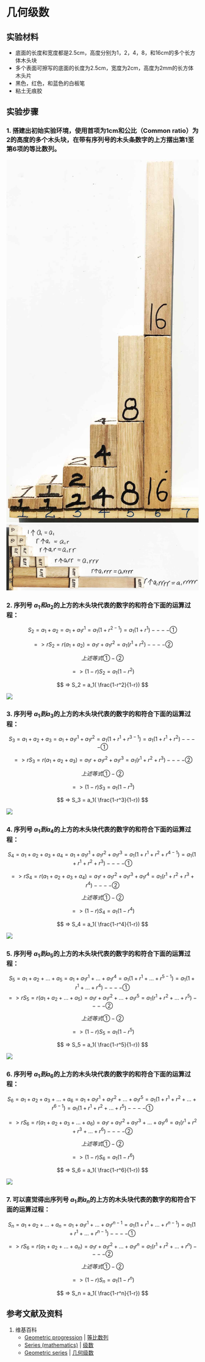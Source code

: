 # 几何级数

## 实验材料

- 底面的长度和宽度都是2.5cm，高度分别为1，2，4，8，和16cm的多个长方体木头块
- 多个表面可擦写的底面的长度为2.5cm，宽度为2cm，高度为2mm的长方体木头片
- 黑色，红色，和蓝色的白板笔
- 粘土无痕胶

## 实验步骤

### 1. 搭建出初始实验环境，使用首项为1cm和公比（Common ratio）为2的高度的多个木头块，在带有序列号的木头条数字的上方摆出第1至第6项的等比数列。
![](/images/数系/等比数列/几何级数/1a1.jpg)
![](/images/数系/等比数列/几何级数/1a2.jpg)

### 2. 序列号 $a_1和a_2$的上方的木头块代表的数字的和符合下面的运算过程：

$$ S_2 = a_1 + a_2 = a_1 + a_1r^1 = a_1(1+r^{2-1}) = a_1(1+r^1)    ----① $$

$$ => rS_2 = r(a_1 + a_2) = a_1r + a_1r^2 = a_1(r^1+r^2)        ----② $$

$$ 上述等式①-② $$

$$ => (1-r)S_2 = a_1(1-r^2) $$

$$ => S_2 = a_1( \frac{1-r^2}{1-r}) $$

![](/images/数系/等比数列/几何级数/2a1.jpg)


### 3. 序列号 $a_1到a_3$的上方的木头块代表的数字的和符合下面的运算过程：

$$ S_3 = a_1 + a_2 + a_3 = a_1 + a_1r^1 + a_1r^2 = a_1(1+r^1+r^{3-1}) = a_1(1+r^1+r^2)    ----①  $$

$$ => rS_3 = r(a_1 + a_2 + a_3) = a_1r + a_1r^2 + a_1r^3 = a_1(r^1+r^2+r^3)        ----②  $$

$$ 上述等式①-② $$

$$ => (1-r)S_3 = a_1(1-r^3) $$

$$ => S_3 = a_1( \frac{1-r^3}{1-r}) $$

![](/images/数系/等比数列/几何级数/3a1.jpg)


### 4. 序列号 $a_1到a_4$的上方的木头块代表的数字的和符合下面的运算过程：

$$ S_4 = a_1+a_2+a_3+a_4= a_1+a_1r^1+a_1r^2+a_1r^3 = a_1(1+r^1+r^2+r^{4-1}) = a_1(1+r^1+r^2+r^3)    ----①  $$

$$ => rS_4 = r(a_1+a_2+a_3+a_4) = a_1r+a_1r^2+a_1r^3+a_1r^4 = a_1(r^1+r^2+r^3+r^4)        ----②  $$

$$ 上述等式①-② $$

$$ => (1-r)S_4 = a_1(1-r^4) $$

$$ => S_4 = a_1( \frac{1-r^4}{1-r}) $$

![](/images/数系/等比数列/几何级数/4a1.jpg)

### 5. 序列号 $a_1到a_5$的上方的木头块代表的数字的和符合下面的运算过程：

$$ S_5=a_1+a_2+...+a_5=a_1+a_1r^1+...+a_1r^4=a_1(1+r^1+...+r^{5-1})=a_1(1+r^1+...+r^4)    ----①  $$
$$ => rS_5=r(a_1+a_2+...+a_5)=a_1r+a_1r^2+...+a_1r^5=a_1(r^1+r^2+...+r^5)        ----②  $$

$$ 上述等式①-② $$

$$ => (1-r)S_5 = a_1(1-r^5) $$

$$ => S_5 = a_1( \frac{1-r^5}{1-r}) $$

![](/images/数系/等比数列/几何级数/5a1.jpg)

### 6. 序列号 $a_1到a_6$的上方的木头块代表的数字的和符合下面的运算过程：

$$ S_6=a_1+a_2+a_3+...+a_6=a_1+a_1r^1+a_1r^2+...+a_1r^5=a_1(1+r^1+r^2+...+r^{6-1})=a_1(1+r^1+r^2+...+r^5)    ----①  $$

$$ => rS_6=r(a_1+a_2+a_3+...+a_6)=a_1r+a_1r^2+a_1r^3+...+a_1r^6=a_1(r^1+r^2+r^3+...+r^6)        ----②  $$

$$ 上述等式①-② $$

$$ => (1-r)S_6 = a_1(1-r^6) $$

$$ => S_6 = a_1( \frac{1-r^6}{1-r}) $$

![](/images/数系/等比数列/几何级数/6a1.jpg)

### 7. 可以直觉得出序列号 $a_1到a_n$的上方的木头块代表的数字的和符合下面的运算过程：

$$ S_n=a_1+a_2+...+a_n=a_1+a_1r^1+...+a_1r^{n-1}=a_1(1+r^1+...+r^{n-1})=a_1(1+r^1+...+r^{n-1})    ----①  $$

$$ => rS_6=r(a_1+a_2+...+a_n)=a_1r+a_1r^2+...+a_1r^n=a_1(r^1+r^2+...+r^n)        ----②  $$

$$ 上述等式①-② $$

$$ => (1-r)S_n = a_1(1-r^n) $$

$$ => S_n = a_1( \frac{1-r^n}{1-r}) $$

## 参考文献及资料

1. 维基百科
	- [Geometric progression](https://en.wikipedia.org/wiki/Geometric_progression) | [等比数列](https://zh.wikipedia.org/wiki/%E7%AD%89%E6%AF%94%E6%95%B0%E5%88%97) 
	- [Series (mathematics)](https://en.wikipedia.org/wiki/Series_(mathematics)) | [级数](https://zh.wikipedia.org/wiki/级数) 
	- [Geometric series](https://en.wikipedia.org/wiki/Geometric_series) | [几何级数](https://zh.wikipedia.org/wiki/几何级数) 